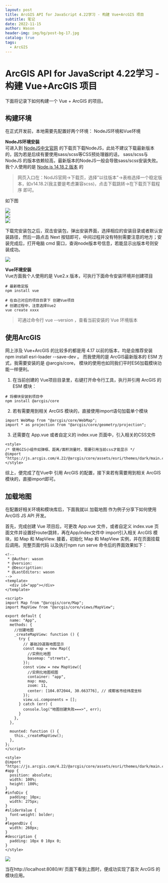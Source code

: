 ```yaml
---
layout: post
title: ArcGIS API for JavaScript 4.22学习 - 构建 Vue+ArcGIS 项目
subtitle: 笔记
date: 2022-11-15
author: Wason
header-img: img/bg/post-bg-17.jpg
catalog: true
tags:
  - ArcGIS
---
```


# ArcGIS API for JavaScript 4.22学习 - 构建 Vue+ArcGIS 项目 #  
下面将记录下如何构建一个 Vue + ArcGIS 的项目。  

## 构建环境 ##   
在正式开发前，本地需要先配置好两个环境： NodeJS环境和Vue环境  

**NodeJS环境安装**  
可进入到 <a href="https://nodejs.org/zh-cn/download/current/" target="_blank">NodeJS中文官网</a> 的下载页下载NodeJS，此处不建议下载最新版本的，因为若是后续有要使用sass/scss等CSS预处理器的话， sass/scss与NodeJS 的版本依赖较高，最新版本的NodeJS一般会导致sass/scss安装失败。我个人使用的是 <a href="https://nodejs.org/download/release/v14.18.2/" target="_blank">Node.js 14.18.2 版本</a> 的

> 网页入口在：NodJS官网→下载页，选择"以往版本"→表格选择一个稳定版本，如v14.18.2(我主要是考虑兼容scss)，点击下载跳转→在下载页下载程序 即可。

如下图  

![](/img/20210715/2021071503.png)  
![](/img/20210715/2021071501.png)  
![](/img/20210715/2021071502.png)  

下载完安装包之后，双击安装包，弹出安装界面，选择相应的安装目录或者默认安装路径，然后一路点击 Next 按钮即可，中间过程并没有特别需要注意的地方；安装完成后，打开电脑 cmd 窗口，查询node版本号信息，若能显示出版本号则安装成功。

![](/img/20210715/2021071504.png)   

**Vue环境安装**  
Vue方面我个人使用的是 Vue2.x 版本，可执行下面命令安装环境并创建项目  
```
# 最新稳定版
npm install vue

# 在自己对应的项目目录下 创建Vue项目
# 创建过程中，注意选择Vue2
vue create xxxx 
```

> 可通过命令行 vue --version ，查看当前安装的 Vue 环境版本  


## 使用ArcGIS ##  
网上涉及 Vue+ArcGIS 的比较多的都是用 4.17 以前的版本，均是会推荐安装 npm install esri-loader --save-dev 。 而我使用的是 ArcGIS最新版本的 ESM 方式，我需要安装的是 @arcgis/core， 模块的使用也如同我们平时ES6加载模块功能一样便利。
1. 在当前创建的 Vue项目目录里，右键打开命令行工具，执行并引用 ArcGIS 的 ESM 模块：  
```
# 将模块安装到项目中
npm install @arcgis/core
```

2. 若有需要用到相关 ArcGIS 模块的，直接使用import语句加载单个模块
```
import WebMap from "@arcgis/core/WebMap";
import * as projection from "@arcgis/core/geometry/projection";
```

3. 还需要在 App.vue 或者自定义的 index.vue 页面中，引入相关的CSS文件

```
<style>
/* 使用GIS小组件如弹框、距离/面积测量时，需要引用当前css才能显示 */
@import "https://js.arcgis.com/4.22/@arcgis/core/assets/esri/themes/dark/main.css";
</style>
```

综上，便完成了在Vue中 引用 ArcGIS 的配置，接下来若有需要用到相关 ArcGIS 模块的，直接import即可。  

## 加载地图 ##  
在配置好相关环境和模块库后，下面我就以 加载地图 作为例子分享下如何使用 ArcGIS JS API 开发。  

首先，完成创建 Vue 项目后，可更改 App.vue 文件，或者自定义 index.vue 页面文件并设置好router跳转，再在App/index文件中 import引入相关 ArcGIS 模块，如 Map 和 MapView. 接着，初始化 Map 和 MapView 实例，并在页面挂载后调用。完整页面代码 以及执行npm run serve 命令后的界面效果如下： 
 
```
<!--
 * @Author: wason
 * @version: 
 * @Descripttion: 
 * @LastEditors: wason
-->
<template>
  <div id="app"></div>
</template>

<script>
import Map from "@arcgis/core/Map";
import MapView from "@arcgis/core/views/MapView";

export default {
  name: "App",
  methods: {
    //创建地图
    _createMapView: function () {
      try {
        // 基础2D道路地图显示
        const map = new Map({
          //实例化地图
          basemap: "streets",
        });
        const view = new MapView({
          //实例化地图视图
          container: "app",
          map: map,
          zoom: 11,
          center: [104.072044, 30.663776], // 成都省市经纬度坐标
        });
        view.ui.components = [];
      } catch (err) {
        console.log("地图创建失败===>", err);
      }
    },
  },

  mounted: function () {
    this._createMapView();
  },
};
</script>

<style>
@import "https://js.arcgis.com/4.22/@arcgis/core/assets/esri/themes/dark/main.css";
#app {
  position: absolute;
  width: 100%;
  height: 100%;
}
#infoDiv {
  padding: 10px;
  width: 275px;
}
#sliderValue {
  font-weight: bolder;
}
#legendDiv {
  width: 260px;
}
#description {
  padding: 10px 0 10px 0;
}
</style>
```

![](/img/20210715/2021071505.png)  

当在http://localhost:8080/#/ 页面下看到上图时，便成功实现了首次 ArcGIS 的模块应用。  




